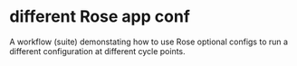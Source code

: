 # different Rose app conf
A workflow (suite) demonstating how to use Rose optional configs to run a
different configuration at different cycle points.

